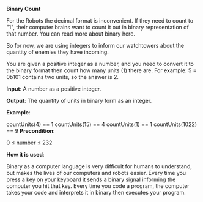 **Binary Count**

For the Robots the decimal format is inconvenient. If they need to count to "1", their computer brains want to count it out in binary representation of that number. You can read more about binary here.

So for now, we are using integers to inform our watchtowers about the quantity of enemies they have incoming.

You are given a positive integer as a number, and you need to convert it to the binary format then count how many units (1) there are. For example: 5 = 0b101 contains two units, so the answer is 2.

**Input**: A number as a positive integer.

**Output**: The quantity of units in binary form as an integer.

**Example**:

countUnits(4) == 1
countUnits(15) == 4
countUnits(1) == 1
countUnits(1022) == 9
**Precondition**:

0 ≤ number ≤ 232

**How it is used**:

Binary as a computer language is very difficult for humans to understand, but makes the lives of our computers and robots easier. Every time you press a key on your keyboard it sends a binary signal informing the computer you hit that key. Every time you code a program, the computer takes your code and interprets it in binary then executes your program.